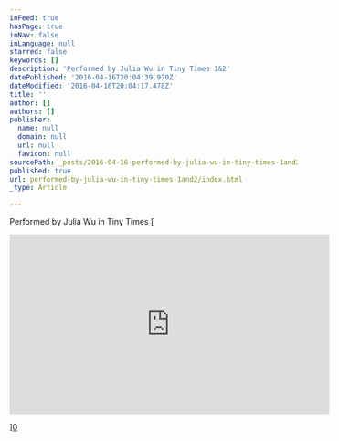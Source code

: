 ```yaml
---
inFeed: true
hasPage: true
inNav: false
inLanguage: null
starred: false
keywords: []
description: 'Performed by Julia Wu in Tiny Times 1&2'
datePublished: '2016-04-16T20:04:39.970Z'
dateModified: '2016-04-16T20:04:17.478Z'
title: ''
author: []
authors: []
publisher:
  name: null
  domain: null
  url: null
  favicon: null
sourcePath: _posts/2016-04-16-performed-by-julia-wu-in-tiny-times-1and2.md
published: true
url: performed-by-julia-wu-in-tiny-times-1and2/index.html
_type: Article

---
```

Performed by Julia Wu in Tiny Times
[

<iframe width=" 560" height="315" src="https://www.youtube.com/embed/kFVL8xZkfSs" frameborder="0" allowfullscreen="" style="">Love Come Undone</iframe>

][0]

[0]: href